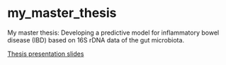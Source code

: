 # my_master_thesis
My master thesis: Developing a predictive model for inflammatory bowel disease (IBD) based on 16S rDNA data of the gut microbiota.

[Thesis presentation slides](https://github.com/anhvobio/my_master_thesis/blob/main/Git%20-%20Hoang%20Anh%20-%20Gut%20Microbiome%20-%20IBD%20Thesis.pptx.pdf)
